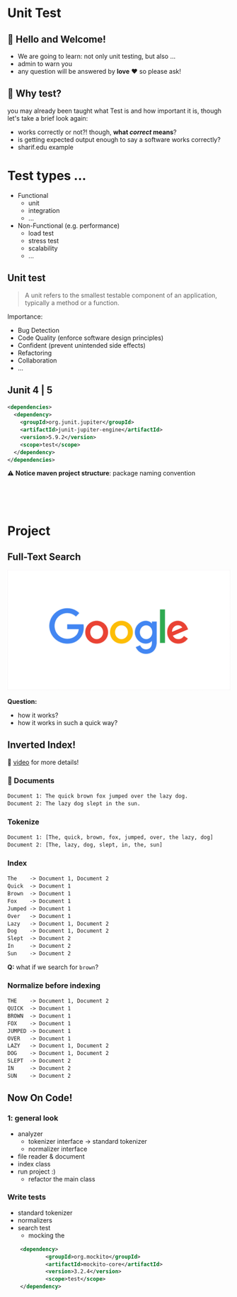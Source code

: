 # Unit Test

## 👋 Hello and Welcome!
- We are going to learn: not only unit testing, but also ...
- admin to warn you
- any question will be answered by **love** ❤️ so please ask!

## 🤔 Why test?

you may already been taught what Test is and how important it is, though let's take a brief look again:

-  works correctly or not?! though, **what _correct_ means**? 
- is getting expected output enough to say a software works correctly?
- sharif.edu example

# Test types ...
- Functional
  - unit 
  - integration
  - ...
- Non-Functional (e.g. performance)
  - load test
  - stress test
  - scalability
  - ...

## Unit test
> A unit refers to the smallest testable component of an application, typically a method or a function.

Importance:
- Bug Detection
- Code Quality (enforce software design principles)
- Confident (prevent unintended side effects)
- Refactoring 
- Collaboration
- ...

## Junit 4 | 5
```xml
<dependencies>
  <dependency>
    <groupId>org.junit.jupiter</groupId>
    <artifactId>junit-jupiter-engine</artifactId>
    <version>5.9.2</version>
    <scope>test</scope>
  </dependency>
</dependencies>
```
⚠️ **Notice maven project structure**: package naming convention

<br>
<br>
<br>

# Project

## Full-Text Search
![google animated logo](src/main/resources/Images/google.gif)

**Question:**
- how it works?
- how it works in such a quick way?

## Inverted Index!
🎥 [video](https://m.youtube.com/watch?v=Wf6HbY2PQDw) for more details!
### 📄 Documents
```dtd
Document 1: The quick brown fox jumped over the lazy dog.
Document 2: The lazy dog slept in the sun.
```

### Tokenize
```dtd
Document 1: [The, quick, brown, fox, jumped, over, the lazy, dog]
Document 2: [The, lazy, dog, slept, in, the, sun]
```

### Index
```dtd
The    -> Document 1, Document 2
Quick  -> Document 1
Brown  -> Document 1
Fox    -> Document 1
Jumped -> Document 1
Over   -> Document 1
Lazy   -> Document 1, Document 2
Dog    -> Document 1, Document 2
Slept  -> Document 2
In     -> Document 2
Sun    -> Document 2
```

**Q:** what if we search for `brown`?

### Normalize before indexing
```dtd
THE    -> Document 1, Document 2
QUICK  -> Document 1
BROWN  -> Document 1
FOX    -> Document 1
JUMPED -> Document 1
OVER   -> Document 1
LAZY   -> Document 1, Document 2
DOG    -> Document 1, Document 2
SLEPT  -> Document 2
IN     -> Document 2
SUN    -> Document 2
```

## Now On Code!
### 1: general look
- analyzer
  - tokenizer interface -> standard tokenizer
  - normalizer interface
- file reader & document
- index class
- run project :)
  - refactor the main class

### Write tests
- standard tokenizer
- normalizers
- search test
  - mocking the 

```xml
	<dependency>
			<groupId>org.mockito</groupId>
			<artifactId>mockito-core</artifactId>
			<version>3.2.4</version>
			<scope>test</scope>
    </dependency>
```

